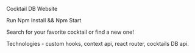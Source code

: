 Cocktail DB Website

Run Npm Install && Npm Start

Search for your favorite cocktail or find a new one!

Technologies - custom hooks, context api, react router, cocktails DB api.
